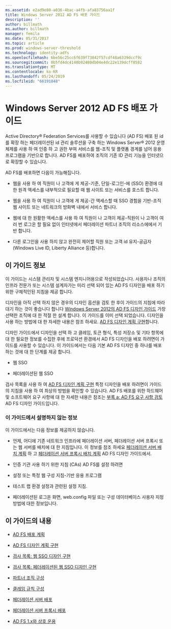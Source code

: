 ```yaml
---
ms.assetid: e2ad9e80-a036-4bac-a4fb-afa83756aa1f
title: Windows Server 2012 AD FS 배포 가이드
description: ''
author: billmath
ms.author: billmath
manager: femila
ms.date: 05/31/2017
ms.topic: article
ms.prod: windows-server-threshold
ms.technology: identity-adfs
ms.openlocfilehash: 6be56c25cc6f639f73842f57cdf48a6339dccf9c
ms.sourcegitcommit: 0b5fd4dc4148b92480db04e4dc22e139dcff8582
ms.translationtype: MT
ms.contentlocale: ko-KR
ms.lasthandoff: 05/24/2019
ms.locfileid: "66191848"
---
```

# <a name="windows-server-2012-ad-fs-deployment-guide"></a>Windows Server 2012 AD FS 배포 가이드


Active Directory® Federation Services를 사용할 수 있습니다 \(AD FS\) 배포 된 id를 확장 하는 페더레이션된 id 관리 솔루션을 구축 하는 Windows Server® 2012 운영 체제를 사용 하 여 인증 하 고 권한 부여 서비스를 웹\-조직 및 플랫폼 경계를 넘어 응용 프로그램을 기반으로 합니다. AD FS를 배포하여 조직의 기존 ID 관리 기능을 인터넷으로 확장할 수 있습니다.  
  
AD FS를 배포하면 다음이 가능해집니다.  
  
-   웹을 사용 하 여 직원이 나 고객에 게 제공\-기준, 단일\-로그인\-에 \(SSO\) 환경에 대 한 원격 액세스를 내부적으로 필요할 때 웹 사이트 또는 서비스를 호스트 합니다.  
  
-   웹을 사용 하 여 직원이 나 고객에 게 제공\-간 액세스할 때 SSO 경험을 기반\-조직 웹 사이트 또는 네트워크의 방화벽 내에서 서비스 합니다.  
  
-   웹에 대 한 원활한 액세스를 사용 하 여 직원이 나 고객이 제공\-직원이 나 고객이 여러 번 로그온 할 필요 없이 인터넷에서 페더레이션 파트너 조직의 리소스에에서 기반 합니다.  
  
-   다른 로그인을 사용 하지 않고 완전히 제어할 직원 또는 고객 id 유지\-공급자 \(Windows Live ID, Liberty Alliance 등\)합니다.  
  
## <a name="about-this-guide"></a>이 가이드 정보  
이 가이드는 시스템 관리자 및 시스템 엔지니어용으로 작성되었습니다. 사용자나 조직의 인프라 전문가 또는 시스템 설계자가는 미리 선택 되어 있는 AD FS 디자인을 배포 하기 위한 구체적인된 지침을 제공 합니다.  
  
디자인을 아직 선택 하지 않은 경우의 디자인 옵션을 검토 한 후이 가이드의 지침에 따라 대기 하는 것이 좋습니다 합니다 [Windows Server 2012의 AD FS 디자인 가이드](https://technet.microsoft.com/library/dd807036.aspx) 가장 선택한 조직에 대 한 적절 한 설계 합니다. 이 가이드를 이미 선택 되었습니다. 디자인을 사용 하는 방법에 대 한 자세한 내용은 참조 하세요. [AD FS 디자인 계획 구현](Implementing-Your-AD-FS-Design-Plan.md)합니다.  
  
디자인 가이드에서 디자인을 선택 하 고 클레임, 토큰 형식, 특성 저장소 및 기타 항목에 대 한 필요한 정보를 수집한 후에 프로덕션 환경에서 AD FS 디자인을 배포 하려면이 가이드를 사용할 수 있습니다. 이 가이드에서는 다음 기본 AD FS 디자인 중 하나를 배포 하는 것에 대 한 단계를 제공 합니다.  
  
-   웹 SSO  
  
-   페더레이션된 웹 SSO  
  
검사 목록을 사용 하 여 [AD FS 디자인 계획 구현](Implementing-Your-AD-FS-Design-Plan.md) 특정 디자인을 배포 하려면이 가이드의 지침을 사용 하 여 최상의 방법을 확인할 수 있습니다. AD FS 배포를 위한 하드웨어 및 소프트웨어 요구 사항에 대 한 자세한 내용은 참조는 [부록 a: AD FS 요구 사항 검토](https://technet.microsoft.com/library/ff678034.aspx) AD FS 디자인 가이드입니다.  
  
### <a name="what-this-guide-does-not-provide"></a>이 가이드에서 설명하지 않는 정보  
이 가이드에서는 다음 정보를 제공하지 않습니다.  
  
-   언제, 어디에 기존 네트워크 인프라에 페더레이션 서버, 페더레이션 서버 프록시 또는 웹 서버를 배치에 대 한 지침입니다. 이 정보를 참조 하세요 [페더레이션 서버 배치 계획](https://technet.microsoft.com/library/dd807069.aspx) 하 고 [페더레이션 서버 프록시 배치 계획](https://technet.microsoft.com/library/dd807130.aspx) AD FS 디자인 가이드에서.  
  
-   인증 기관 사용 하기 위한 지침 \(CAs\) AD FS를 설정 하려면  
  
-   설정 또는 특정 웹 구성 지침\-기반 응용 프로그램  
  
-   테스트 랩 환경 설정과 관련된 설정 지침.  
  
-   페더레이션된 로그온 화면, web.config 파일 또는 구성 데이터베이스 사용자 지정 방법에 대한 정보입니다.  
  
## <a name="in-this-guide"></a>이 가이드의 내용  
  
-   [AD FS 배포 계획](Planning-to-Deploy-AD-FS.md)  
  
-   [AD FS 디자인 계획 구현](Implementing-Your-AD-FS-Design-Plan.md)  
  
-   [검사 목록: 웹 SSO 디자인 구현](Checklist--Implementing-a-Web-SSO-Design.md)  
  
-   [검사 목록: 페더레이션된 웹 SSO 디자인 구현](Checklist--Implementing-a-Federated-Web-SSO-Design.md)  
  
-   [파트너 조직 구성](Configuring-Partner-Organizations.md)  
  
-   [클레임 규칙 구성](Configuring-Claim-Rules.md)  
  
-   [페더레이션 서버 배포](Deploying-Federation-Servers.md)  
  
-   [페더레이션 서버 프록시 배포](Deploying-Federation-Server-Proxies.md)  
  
-   [AD FS 1.x와 상호 운용](Interoperating-with-AD-FS-1.x.md)  

